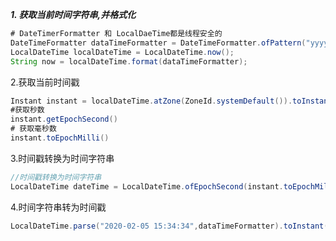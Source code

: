 _**1. 获取当前时间字符串,并格式化**_
```java
# DateTimerFormatter 和 LocalDaeTime都是线程安全的
DateTimeFormatter dataTimeFormatter = DateTimeFormatter.ofPattern("yyyy-MM-dd HH:mm:ss");
LocalDateTime localDateTime = LocalDateTime.now();
String now = localDateTime.format(dataTimeFormatter);
```
2.获取当前时间戳
```java
Instant instant = localDateTime.atZone(ZoneId.systemDefault()).toInstant();
#获取秒数
instant.getEpochSecond()
# 获取毫秒数
instant.toEpochMilli()
```
3.时间戳转换为时间字符串
```java
//时间戳转换为时间字符串
LocalDateTime dateTime = LocalDateTime.ofEpochSecond(instant.toEpochMilli() / 1000L, 0, ZoneOffset.ofHours(8));
```
4.时间字符串转为时间戳
```java
LocalDateTime.parse("2020-02-05 15:34:34",dataTimeFormatter).toInstant(ZoneOffset.ofHours(8)).toEpochMilli();
```